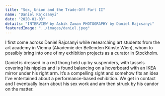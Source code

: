 ```yaml
---
title: "Sex, Union and the Trade-Off Part II"
name: "Daniel Rajcsanyi"
date: "2020-01-03"
details: "INTERVIEW by Ashik Zaman PHOTOGRAPHY by Daniel Rajcsanyi"
featuredImage: "../images/daniel.jpeg"
---
```


I first come across Daniel Rajcsanyi while researching art students from the art academy in Vienna (Akademie der Bellenden Künste Wien), whom to possibly bring into one of my exhibition projects as a curator in Stockholm. 

Daniel is dressed in a red thong held up by suspenders, with tassels covering his nipples and is found balancing on a hoverboard with an IKEA mirror under his right arm. It’s a compelling sight and somehow fits an idea I’ve entertained about a performance-based exhibition. We get in contact and I eventually learn about his sex work and am then struck by his candor on the matter.  